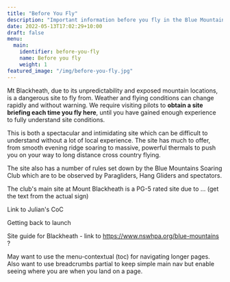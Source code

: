```yaml
---
title: "Before You Fly"
description: "Important information before you fly in the Blue Mountains"
date: 2022-05-13T17:02:29+10:00
draft: false
menu:
  main:
    identifier: before-you-fly
    name: Before you fly
    weight: 1
featured_image: "/img/before-you-fly.jpg"
---
```


Mt Blackheath, due to its unpredictability and exposed mountain locations, is a dangerous site to fly from. Weather and flying conditions can change rapidly and without warning. We require visiting pilots to **obtain a site briefing each time you fly here**, until you have gained enough experience to fully understand site conditions.

This is both a spectacular and intimidating site which can be difficult to understand without a lot of local experience. The site has much to offer, from smooth evening ridge soaring to massive, powerful thermals to push you on your way to long distance cross country flying.

The site also has a number of rules set down by the Blue Mountains Soaring Club which are to be observed by Paragliders, Hang Gliders and spectators.


The club's main site at Mount Blackheath is a PG-5 rated site due to ... (get the text from the actual sign)

Link to Julian's CoC

Getting back to launch

Site guide for Blackheath - link to https://www.nswhpa.org/blue-mountains ?

May want to use the menu-contextual (toc) for navigating longer pages. Also want to use breadcrumbs partial to keep simple main nav but enable seeing where you are when you land on a page.

